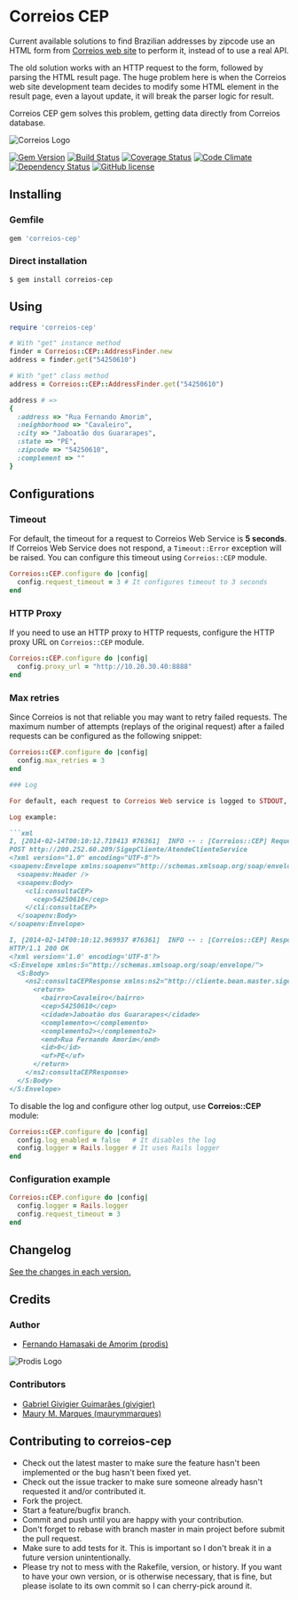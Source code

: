# Correios CEP

Current available solutions to find Brazilian addresses by zipcode use an HTML form from [Correios web site](http://correios.com.br) to perform it, instead of to use a real API.

The old solution works with an HTTP request to the form, followed by parsing the HTML result page. The huge problem here is when the Correios web site development team decides to modify some HTML element in the result page, even a layout update, it will break the parser logic for result.

Correios CEP gem solves this problem, getting data directly from Correios database.

![Correios Logo](http://prodis.net.br/images/ruby/2015/correios_logo.png)

[![Gem Version](https://badge.fury.io/rb/correios-cep.svg)](http://badge.fury.io/rb/correios-cep)
[![Build Status](https://travis-ci.org/prodis/correios-cep.svg?branch=master)](https://travis-ci.org/prodis/correios-cep)
[![Coverage Status](https://coveralls.io/repos/prodis/correios-cep/badge.svg?branch=master&service=github)](https://coveralls.io/github/prodis/correios-cep?branch=master)
[![Code Climate](https://codeclimate.com/github/prodis/correios-cep/badges/gpa.svg)](https://codeclimate.com/github/prodis/correios-cep)
[![Dependency Status](https://gemnasium.com/prodis/correios-cep.svg)](https://gemnasium.com/prodis/correios-cep)
[![GitHub license](https://img.shields.io/apm/l/vim-mode.svg)](LICENSE)

## Installing

### Gemfile

```ruby
gem 'correios-cep'
```

### Direct installation

```console
$ gem install correios-cep
```


## Using

```ruby
require 'correios-cep'

# With "get" instance method
finder = Correios::CEP::AddressFinder.new
address = finder.get("54250610")

# With "get" class method
address = Correios::CEP::AddressFinder.get("54250610")

address # =>
{
  :address => "Rua Fernando Amorim",
  :neighborhood => "Cavaleiro",
  :city => "Jaboatão dos Guararapes",
  :state => "PE",
  :zipcode => "54250610",
  :complement => ""
}
```

## Configurations

### Timeout

For default, the timeout for a request to Correios Web Service is **5 seconds**. If Correios Web Service does not respond, a `Timeout::Error` exception will be raised.
You can configure this timeout using `Correios::CEP` module.

```ruby
Correios::CEP.configure do |config|
  config.request_timeout = 3 # It configures timeout to 3 seconds
end
```

### HTTP Proxy
If you need to use an HTTP proxy to HTTP requests, configure the HTTP proxy URL on `Correios::CEP` module.

```ruby
Correios::CEP.configure do |config|
  config.proxy_url = "http://10.20.30.40:8888"
end
```

### Max retries

Since Correios is not that reliable you may want to retry failed requests. The maximum number of attempts (replays of the original request) after a failed requests can be configured as the following snippet:

```ruby
Correios::CEP.configure do |config|
  config.max_retries = 3
end

### Log

For default, each request to Correios Web service is logged to STDOUT, with **:info** log level, using the gem [LogMe](http://github.com/prodis/log-me).

Log example:

```xml
I, [2014-02-14T00:10:12.718413 #76361]  INFO -- : [Correios::CEP] Request:
POST http://200.252.60.209/SigepCliente/AtendeClienteService
<?xml version="1.0" encoding="UTF-8"?>
<soapenv:Envelope xmlns:soapenv="http://schemas.xmlsoap.org/soap/envelope/" xmlns:cli="http://cliente.bean.master.sigep.bsb.correios.com.br/">
  <soapenv:Header />
  <soapenv:Body>
    <cli:consultaCEP>
      <cep>54250610</cep>
    </cli:consultaCEP>
  </soapenv:Body>
</soapenv:Envelope>

I, [2014-02-14T00:10:12.969937 #76361]  INFO -- : [Correios::CEP] Response:
HTTP/1.1 200 OK
<?xml version='1.0' encoding='UTF-8'?>
<S:Envelope xmlns:S="http://schemas.xmlsoap.org/soap/envelope/">
  <S:Body>
    <ns2:consultaCEPResponse xmlns:ns2="http://cliente.bean.master.sigep.bsb.correios.com.br/">
      <return>
        <bairro>Cavaleiro</bairro>
        <cep>54250610</cep>
        <cidade>Jaboatão dos Guararapes</cidade>
        <complemento></complemento>
        <complemento2></complemento2>
        <end>Rua Fernando Amorim</end>
        <id>0</id>
        <uf>PE</uf>
      </return>
    </ns2:consultaCEPResponse>
  </S:Body>
</S:Envelope>
```

To disable the log and configure other log output, use **Correios::CEP** module:

```ruby
Correios::CEP.configure do |config|
  config.log_enabled = false   # It disables the log
  config.logger = Rails.logger # It uses Rails logger
end
```

### Configuration example

```ruby
Correios::CEP.configure do |config|
  config.logger = Rails.logger
  config.request_timeout = 3
end
```

## Changelog

[See the changes in each version.](CHANGELOG.md)


## Credits

### Author
- [Fernando Hamasaki de Amorim (prodis)](http://prodis.blog.br)

![Prodis Logo](http://prodis.net.br/images/prodis_150.gif)

### Contributors
- [Gabriel Givigier Guimarães (givigier)](https://github.com/givigier)
- [Maury M. Marques (maurymmarques)](https://github.com/maurymmarques)


## Contributing to correios-cep

- Check out the latest master to make sure the feature hasn't been implemented or the bug hasn't been fixed yet.
- Check out the issue tracker to make sure someone already hasn't requested it and/or contributed it.
- Fork the project.
- Start a feature/bugfix branch.
- Commit and push until you are happy with your contribution.
- Don't forget to rebase with branch master in main project before submit the pull request.
- Make sure to add tests for it. This is important so I don't break it in a future version unintentionally.
- Please try not to mess with the Rakefile, version, or history. If you want to have your own version, or is otherwise necessary, that is fine, but please isolate to its own commit so I can cherry-pick around it.
